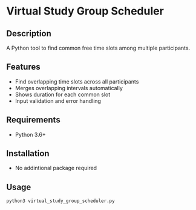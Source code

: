 # Virtual Study Group Scheduler

## Description
A Python tool to find common free time slots among multiple participants.

## Features
- Find overlapping time slots across all participants
- Merges overlapping intervals automatically
- Shows duration for each common slot
- Input validation and error handling

## Requirements
- Python 3.6+

## Installation
- No addintional package required

## Usage
```bash
python3 virtual_study_group_scheduler.py
